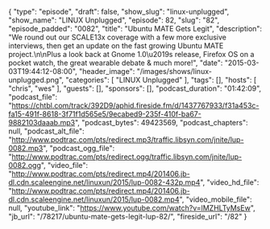{
  "type": "episode",
  "draft": false,
  "show_slug": "linux-unplugged",
  "show_name": "LINUX Unplugged",
  "episode": 82,
  "slug": "82",
  "episode_padded": "0082",
  "title": "Ubuntu MATE Gets Legit",
  "description": "We round out our SCALE13x coverage with a few more exclusive interviews, then get an update on the fast growing Ubuntu MATE project.\n\nPlus a look back at Gnome 1.0\u2019s release, Firefox OS on a pocket watch, the great wearable debate & much more!",
  "date": "2015-03-03T19:44:12-08:00",
  "header_image": "/images/shows/linux-unplugged.png",
  "categories": [
    "LINUX Unplugged"
  ],
  "tags": [],
  "hosts": [
    "chris",
    "wes"
  ],
  "guests": [],
  "sponsors": [],
  "podcast_duration": "01:42:09",
  "podcast_file": "https://chtbl.com/track/392D9/aphid.fireside.fm/d/1437767933/f31a453c-fa15-491f-8618-3f71f1d565e5/9ecabed9-235f-410f-ba67-9882103daaab.mp3",
  "podcast_bytes": 49423569,
  "podcast_chapters": null,
  "podcast_alt_file": "http://www.podtrac.com/pts/redirect.mp3/traffic.libsyn.com/jnite/lup-0082.mp3",
  "podcast_ogg_file": "http://www.podtrac.com/pts/redirect.ogg/traffic.libsyn.com/jnite/lup-0082.ogg",
  "video_file": "http://www.podtrac.com/pts/redirect.mp4/201406.jb-dl.cdn.scaleengine.net/linuxun/2015/lup-0082-432p.mp4",
  "video_hd_file": "http://www.podtrac.com/pts/redirect.mp4/201406.jb-dl.cdn.scaleengine.net/linuxun/2015/lup-0082.mp4",
  "video_mobile_file": null,
  "youtube_link": "https://www.youtube.com/watch?v=lMZHLTyMsEw",
  "jb_url": "/78217/ubuntu-mate-gets-legit-lup-82/",
  "fireside_url": "/82"
}

